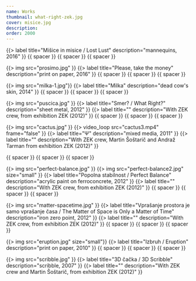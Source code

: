 ```yaml
---
name: Works
thumbnail: what-right-zek.jpg
cover: misice.jpg
description:
order: 2000
---
```


{{> label title="Mišice in misice / Lost Lust" description="mannequins, 2016" }}
{{ spacer }} {{ spacer }} {{ spacer }}

{{> img src="prosimo.jpg" }}
{{> label title="Please, take the money" description="print on paper, 2016" }}
{{ spacer }} {{ spacer }} {{ spacer }}

{{> img src="milka-1.jpg"}}
{{> label title="Milka" description="dead cow's skin, 2014" }}
{{ spacer }} {{ spacer }} {{ spacer }}

{{> img src="puscica.jpg" }}
{{> label title="Smer? / What Right?" description="sheet metal, 2012" }}
{{> label title="" description="With ZEK crew, from exhibition ZEK (2012)" }}
{{ spacer }} {{ spacer }} {{ spacer }}

{{> img src="cactus.jpg" }}
{{> video_loop src="cactus3.mp4" frame="false" }}
{{> label title="Ψ" description="mixed media, 2011" }}
{{> label title="" description="With ZEK crew, Martin Šoštarič and Andraž Tarman from exhibition ZEK (2012)" }}

{{ spacer }} {{ spacer }} {{ spacer }}

{{> img src="perfect-balance.jpg" }}
{{> img src="perfect-balance2.jpg" size="small" }}
{{> label title="Popolna stabilnost / Perfect Balance" description="acrylic paint on ferroconcrete, 2012" }}
{{> label title="" description="With ZEK crew, from exhibition ZEK (2012)" }}
{{ spacer }} {{ spacer }} {{ spacer }}

{{> img src="matter-spacetime.jpg" }}
{{> label title="Vprašanje prostora je samo vprašanje časa / The Matter of Space is Only a Matter of Time" description="iron zero point, 2012" }}
{{> label title="" description="With ZEK crew, from exhibition ZEK (2012)" }}
{{ spacer }} {{ spacer }} {{ spacer }}

{{> img src="eruption.jpg" size="small"}}
{{> label title="Izbruh / Eruption" description="print on paper, 2010" }}
{{ spacer }} {{ spacer }} {{ spacer }}

{{> img src="scribble.jpg" }}
{{> label title="3D čačka / 3D Scribble" description="scribble, 2007" }}
{{> label title="" description="With ZEK crew and Martin Šoštarič, from exhibition ZEK (2012)" }}




